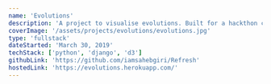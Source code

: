 ```yaml
---
name: 'Evolutions'
description: 'A project to visualise evolutions. Built for a hackthon called HackBencher #3, won 6th position.'
coverImage: '/assets/projects/evolutions/evolutions.jpg'
type: 'fullstack'
dateStarted: 'March 30, 2019'
techStack: ['python', 'django', 'd3']
githubLink: 'https://github.com/iamsahebgiri/Refresh'
hostedLink: 'https://evolutions.herokuapp.com/'
---
```

